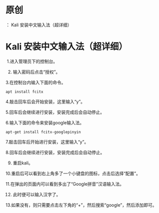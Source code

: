 # 原创
：  Kali 安装中文输入法（超详细）

# Kali 安装中文输入法（超详细）

 1.进入管理员下的控制台。

2. 输入密码后点击“授权”。

3.在控制台内输入下面的命令。

```
apt install fcitx
```

4.敲击回车后会开始安装，这里输入“y”。

5.回车后会继续进行安装，安装完成后会自动停止。

6.输入下面的命令来安装google输入法。

```
apt-get install fcitx-googlepinyin
```

7.敲击回车后开始进行安装，这里输入“y”。

8.回车后会继续进行安装，安装完成后会自动停止。

9. 重启kali。

10.重启后可以看到右上角多了一个小键盘的图标，点击后选择“配置”。

11.在弹出的页面内可以看到多出了“Google拼音”汉语输入法。

12. 此时便可以输入汉字了。

13.如果没有，则只需要点击左下角的“+”，然后搜索“google”，然后添加即可。
